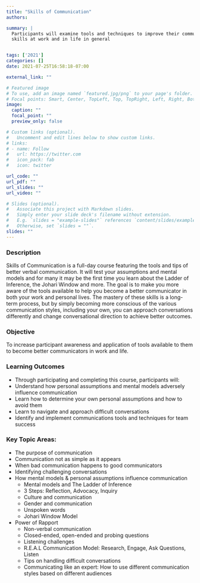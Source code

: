 ```yaml
---
title: "Skills of Communication"
authors: 

summary: |
  Participants will examine tools and techniques to improve their communication
  skills at work and in life in general


tags: ['2021']
categories: []
date: 2021-07-25T16:58:18-07:00

external_link: ""

# Featured image
# To use, add an image named `featured.jpg/png` to your page's folder.
# Focal points: Smart, Center, TopLeft, Top, TopRight, Left, Right, BottomLeft, Bottom, BottomRight.
image:
  caption: ""
  focal_point: ""
  preview_only: false

# Custom links (optional).
#   Uncomment and edit lines below to show custom links.
# links:
# - name: Follow
#   url: https://twitter.com
#   icon_pack: fab
#   icon: twitter

url_code: ""
url_pdf: ""
url_slides: ""
url_video: ""

# Slides (optional).
#   Associate this project with Markdown slides.
#   Simply enter your slide deck's filename without extension.
#   E.g. `slides = "example-slides"` references `content/slides/example-slides.md`.
#   Otherwise, set `slides = ""`.
slides: ""
---
```

### Description
Skills of Communication is a full-day course featuring the tools and tips of
better verbal communication. It will test your assumptions and mental models and
for many it may be the first time you learn about the Ladder of Inference, the
Johari Window and more.  The goal is to make you more aware of the tools
available to help you become a better communicator in both your work and
personal lives. The mastery of these skills is a long-term process, but by
simply becoming more conscious of the various communication styles,
including your own, you can approach conversations differently and change
conversational direction to achieve better outcomes.


### Objective
To increase participant awareness and application of tools available to them to
become better communicators in work and life.

### Learning Outcomes
  * Through participating and completing this course, participants will:
  * Understand how personal assumptions and mental models adversely influence
    communication
  * Learn how to determine your own personal assumptions and how to avoid them
  * Learn to navigate and approach difficult conversations
  * Identify and implement communications tools and techniques for team success

### Key Topic Areas:
  * The purpose of communication
  * Communication not as simple as it appears
  * When bad communication happens to good communicators
  * Identifying challenging conversations
  * How mental models & personal assumptions influence communication
    * Mental models and The Ladder of Inference
    * 3 Steps: Reflection, Advocacy, Inquiry
    * Culture and communication
    * Gender and communication
    * Unspoken words
    * Johari Window Model
  * Power of Rapport
    * Non-verbal communication
    * Closed-ended, open-ended and probing questions
    * Listening challenges
    * R.E.A.L Communication Model: Research, Engage, Ask Questions, Listen
    * Tips on handling difficult conversations
    * Communicating like an expert: How to use different communication styles
      based on different audiences
